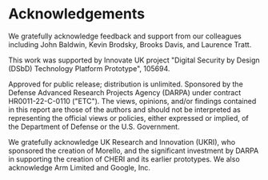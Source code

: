 # Acknowledgements

We gratefully acknowledge feedback and support from our colleagues including
John Baldwin, Kevin Brodsky, Brooks Davis, and Laurence Tratt.

This work was supported by Innovate UK project "Digital Security by Design
(DSbD) Technology Platform Prototype", 105694.

Approved for public release; distribution is unlimited.
Sponsored by the Defense Advanced Research Projects Agency (DARPA) under
contract HR0011-22-C-0110 ("ETC").
The views, opinions, and/or findings contained in this report are those of
the authors and should not be interpreted as representing the official
views or policies, either expressed or implied, of the Department of
Defense or the U.S. Government.

We gratefully acknowledge UK Research and Innovation (UKRI), who sponsored the
creation of Morello, and the significant investment by DARPA in supporting the
creation of CHERI and its earlier prototypes.
We also acknowledge Arm Limited and Google, Inc.
